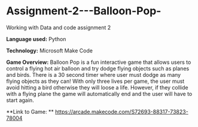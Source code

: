 # Assignment-2---Balloon-Pop-
Working with Data and code assignment 2

**Language used:**
Python

**Technology:**
Microsoft Make Code

**Game Overview:** 
Balloon Pop is a fun interactive game that allows users to control a flying hot air balloon and try dodge flying objects such as planes and birds. There is a 30 second timer where user must dodge as many flying objects as they can! With only three lives per game, the user must avoid hitting a bird otherwise they will loose a life. However, if they collide with a flying plane the game will automatically end and the user will have to start again. 

**Link to Game: **
https://arcade.makecode.com/S72693-88317-73823-78004 
